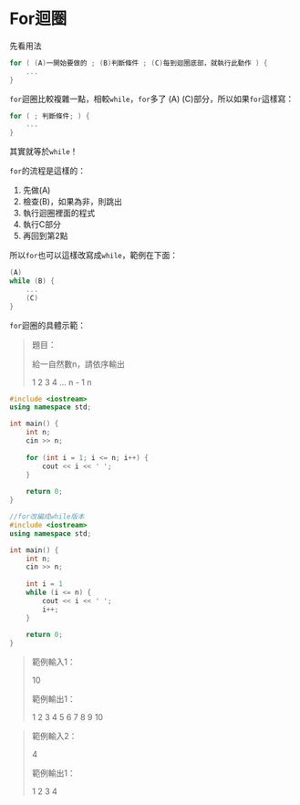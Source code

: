 # For迴圈

先看用法

```cpp
for ( (A)一開始要做的 ; (B)判斷條件 ; (C)每到迴圈底部，就執行此動作 ) {
    ...
}
```

`for`迴圈比較複雜一點，相較`while`，`for`多了 \(A\) \(C\)部分，所以如果`for`這樣寫：

```cpp
for ( ; 判斷條件; ) {
    ...
}
```

其實就等於`while`！

`for`的流程是這樣的：

1. 先做\(A\)
2. 檢查\(B\)，如果為非，則跳出
3. 執行迴圈裡面的程式
4. 執行C部分
5. 再回到第2點

所以`for`也可以這樣改寫成`while`，範例在下面：

```cpp
(A)
while (B) {
    ...
    (C)
} 
```

`for`迴圈的具體示範：

> 題目：
>
> 給一自然數n，請依序輸出
>
> 1 2 3 4 ... n - 1 n

```cpp
#include <iostream>
using namespace std;

int main() {
    int n;
    cin >> n;
    
    for (int i = 1; i <= n; i++) {
        cout << i << ' ';
    }
    
    return 0;
}
```

```cpp
//for改編成while版本
#include <iostream>
using namespace std;

int main() {
    int n;
    cin >> n;
    
    int i = 1
    while (i <= n) {
        cout << i << ' ';
        i++;
    }
    
    return 0;
}
```

> 範例輸入1：
>
> 10
>
> 範例輸出1：
>
> 1 2 3 4 5 6 7 8 9 10

> 範例輸入2：
>
> 4
>
> 範例輸出1：
>
> 1 2 3 4

